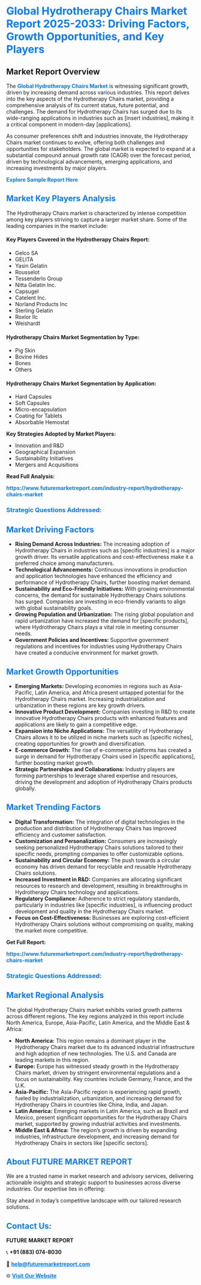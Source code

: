 <h1 style="color: #007BFF;">Global Hydrotherapy Chairs Market Report 2025-2033: Driving Factors, Growth Opportunities, and Key Players</h1>

<section id="overview">
<h2>Market Report Overview</h2>
<p>The <a href="https://www.futuremarketreport.com/industry-report/hydrotherapy-chairs-market" style="color: #007BFF; text-decoration: none;"><strong>Global Hydrotherapy Chairs Market</strong></a> is witnessing significant growth, driven by increasing demand across various industries. This report delves into the key aspects of the Hydrotherapy Chairs market, providing a comprehensive analysis of its current status, future potential, and challenges. The demand for Hydrotherapy Chairs has surged due to its wide-ranging applications in industries such as [insert industries], making it a critical component in modern-day [applications].</p>
<p>As consumer preferences shift and industries innovate, the Hydrotherapy Chairs market continues to evolve, offering both challenges and opportunities for stakeholders. The global market is expected to expand at a substantial compound annual growth rate (CAGR) over the forecast period, driven by technological advancements, emerging applications, and increasing investments by major players.</p>
</section>

<section id="overview">
<p><a href="https://www.futuremarketreport.com/request-sample/reportId=33748" style="color: #007BFF; text-decoration: none;"><strong>Explore Sample Report Here</strong></a></p>
</section>

<section id="key-players">
<h2 style="color: #007BFF;">Market Key Players Analysis</h2>
<p>The Hydrotherapy Chairs market is characterized by intense competition among key players striving to capture a larger market share. Some of the leading companies in the market include:</p>
<h4>Key Players Covered in the Hydrotherapy Chairs Report:</h4>
<ul><li>Gelco SA</li><li>GELITA</li><li>Yasin Gelatin</li><li>Rousselot</li><li>Tessenderlo Group</li><li>Nitta Gelatin Inc.</li><li>Capsugel</li><li>Catelent Inc.</li><li>Norland Products Inc</li><li>Sterling Gelatin</li><li>Roxlor llc</li><li>Weishardt</li></ul>
<h4>Hydrotherapy Chairs Market Segmentation by Type:</h4>
<ul><li>Pig Skin</li><li>Bovine Hides</li><li>Bones</li><li>Others</li></ul>

<h4>Hydrotherapy Chairs Market Segmentation by Application:</h4>
<ul><li>Hard Capsules</li><li>Soft Capsules</li><li>Micro-encapsulation</li><li>Coating for Tablets</li><li>Absorbable Hemostat</li></ul>
<p><strong>Key Strategies Adopted by Market Players:</strong></p>
<ul>
<li>Innovation and R&D</li>
<li>Geographical Expansion</li>
<li>Sustainability Initiatives</li>
<li>Mergers and Acquisitions</li>
</ul>
</section>

<section>
<p><strong>Read Full Analysis: </strong></p><a href="https://www.futuremarketreport.com/industry-report/hydrotherapy-chairs-market" style="color: #007BFF; text-decoration: none;"><strong>https://www.futuremarketreport.com/industry-report/hydrotherapy-chairs-market</strong></a>
<h3 style="color: #007BFF;">Strategic Questions Addressed:</h3>
</section>

<section id="driving-factors">
<h2 style="color: #007BFF;">Market Driving Factors</h2>
<ul>
<li><strong>Rising Demand Across Industries:</strong> The increasing adoption of Hydrotherapy Chairs in industries such as [specific industries] is a major growth driver. Its versatile applications and cost-effectiveness make it a preferred choice among manufacturers.</li>
<li><strong>Technological Advancements:</strong> Continuous innovations in production and application technologies have enhanced the efficiency and performance of Hydrotherapy Chairs, further boosting market demand.</li>
<li><strong>Sustainability and Eco-Friendly Initiatives:</strong> With growing environmental concerns, the demand for sustainable Hydrotherapy Chairs solutions has surged. Companies are investing in eco-friendly variants to align with global sustainability goals.</li>
<li><strong>Growing Population and Urbanization:</strong> The rising global population and rapid urbanization have increased the demand for [specific products], where Hydrotherapy Chairs plays a vital role in meeting consumer needs.</li>
<li><strong>Government Policies and Incentives:</strong> Supportive government regulations and incentives for industries using Hydrotherapy Chairs have created a conducive environment for market growth.</li>
</ul>
</section>

<section id="growth-opportunities">
<h2 style="color: #007BFF;">Market Growth Opportunities</h2>
<ul>
<li><strong>Emerging Markets:</strong> Developing economies in regions such as Asia-Pacific, Latin America, and Africa present untapped potential for the Hydrotherapy Chairs market. Increasing industrialization and urbanization in these regions are key growth drivers.</li>
<li><strong>Innovative Product Development:</strong> Companies investing in R&D to create innovative Hydrotherapy Chairs products with enhanced features and applications are likely to gain a competitive edge.</li>
<li><strong>Expansion into Niche Applications:</strong> The versatility of Hydrotherapy Chairs allows it to be utilized in niche markets such as [specific niches], creating opportunities for growth and diversification.</li>
<li><strong>E-commerce Growth:</strong> The rise of e-commerce platforms has created a surge in demand for Hydrotherapy Chairs used in [specific applications], further boosting market growth.</li>
<li><strong>Strategic Partnerships and Collaborations:</strong> Industry players are forming partnerships to leverage shared expertise and resources, driving the development and adoption of Hydrotherapy Chairs products globally.</li>
</ul>
</section>

<section id="trending-factors">
<h2 style="color: #007BFF;">Market Trending Factors</h2>
<ul>
<li><strong>Digital Transformation:</strong> The integration of digital technologies in the production and distribution of Hydrotherapy Chairs has improved efficiency and customer satisfaction.</li>
<li><strong>Customization and Personalization:</strong> Consumers are increasingly seeking personalized Hydrotherapy Chairs solutions tailored to their specific needs, prompting companies to offer customizable options.</li>
<li><strong>Sustainability and Circular Economy:</strong> The push towards a circular economy has driven demand for recyclable and reusable Hydrotherapy Chairs solutions.</li>
<li><strong>Increased Investment in R&D:</strong> Companies are allocating significant resources to research and development, resulting in breakthroughs in Hydrotherapy Chairs technology and applications.</li>
<li><strong>Regulatory Compliance:</strong> Adherence to strict regulatory standards, particularly in industries like [specific industries], is influencing product development and quality in the Hydrotherapy Chairs market.</li>
<li><strong>Focus on Cost-Effectiveness:</strong> Businesses are exploring cost-efficient Hydrotherapy Chairs solutions without compromising on quality, making the market more competitive.</li>
</ul>
</section>

<section>
<p><strong>Get Full Report: </strong></p><a href="https://www.futuremarketreport.com/industry-report/hydrotherapy-chairs-market" style="color: #007BFF; text-decoration: none;"><strong>https://www.futuremarketreport.com/industry-report/hydrotherapy-chairs-market</strong></a>
<h3 style="color: #007BFF;">Strategic Questions Addressed:</h3>
</section>


<section id="regional-analysis">
<h2 style="color: #007BFF;">Market Regional Analysis</h2>
<p>The global Hydrotherapy Chairs market exhibits varied growth patterns across different regions. The key regions analyzed in this report include North America, Europe, Asia-Pacific, Latin America, and the Middle East & Africa:</p>
<ul>
<li><strong>North America:</strong> This region remains a dominant player in the Hydrotherapy Chairs market due to its advanced industrial infrastructure and high adoption of new technologies. The U.S. and Canada are leading markets in this region.</li>
<li><strong>Europe:</strong> Europe has witnessed steady growth in the Hydrotherapy Chairs market, driven by stringent environmental regulations and a focus on sustainability. Key countries include Germany, France, and the U.K.</li>
<li><strong>Asia-Pacific:</strong> The Asia-Pacific region is experiencing rapid growth, fueled by industrialization, urbanization, and increasing demand for Hydrotherapy Chairs in countries like China, India, and Japan.</li>
<li><strong>Latin America:</strong> Emerging markets in Latin America, such as Brazil and Mexico, present significant opportunities for the Hydrotherapy Chairs market, supported by growing industrial activities and investments.</li>
<li><strong>Middle East & Africa:</strong> The region’s growth is driven by expanding industries, infrastructure development, and increasing demand for Hydrotherapy Chairs in sectors like [specific sectors].</li>
</ul>
</section>

<footer>
<h2 style="color: #007BFF;">About FUTURE MARKET REPORT</h2>
<p>We are a trusted name in market research and advisory services, delivering actionable insights and strategic support to businesses across diverse industries. Our expertise lies in offering:</p>

<p>Stay ahead in today’s competitive landscape with our tailored research solutions.</p>

<h2 style="color: #007BFF;">Contact Us:</h2>
<p><strong>FUTURE MARKET REPORT</strong></p>
<p>📞 <strong>+91 (883) 074-8030</strong></p>
<p>📧 <strong><a href="mailto:help@futuremarketreport.com" style="color: #007BFF;">help@futuremarketreport.com</a></strong></p>
<p>🌐 <strong><a href="https://www.futuremarketreport.com/" style="color: #007BFF;">Visit Our Website</a></strong></p>
</footer>